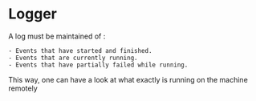# Logger

A log must be maintained of :

    - Events that have started and finished.
    - Events that are currently running.
    - Events that have partially failed while running.

This way, one can have a look at what exactly is running on the machine remotely